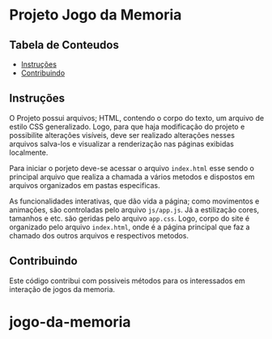 # Projeto Jogo da Memoria

## Tabela de Conteudos

* [Instruções](#instrucoes)
* [Contribuindo](#contribuindo)

## Instruções 

O Projeto possui arquivos; HTML, contendo o corpo do texto, um arquivo de estilo CSS generalizado. Logo, para que haja modificação do projeto e possibilite alterações visíveis, deve ser realizado alterações nesses arquivos salva-los e visualizar a renderização nas páginas exibidas localmente.

Para iniciar o porjeto deve-se acessar o arquivo `index.html` esse sendo o principal arquivo que realiza a chamada a vários metodos e dispostos em arquivos organizados em pastas especificas.

As funcionalidades interativas, que dão vida a página; como movimentos e animações, são controladas pelo arquivo `js/app.js`. Já a estilização cores, tamanhos e etc. são geridas pelo arquivo `app.css`. Logo, corpo do site é organizado pelo arquivo `index.html`, onde é a página principal que faz a chamado dos outros arquivos e respectivos metodos.


## Contribuindo

Este código contribui com possiveis métodos para os interessados em interação de jogos da memoria.

# jogo-da-memoria
